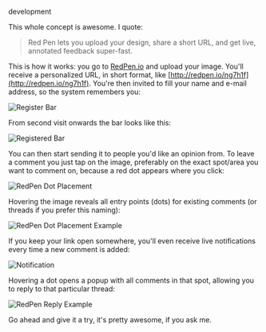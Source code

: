 development

This whole concept is awesome. I quote:
> Red Pen lets you upload your design, share a short URL, and get live, annotated feedback super-fast.  

This is how it works: you go to [RedPen.io](http://redpen.io) and upload your image. You'll receive a personalized URL, in short format, like [http://redpen.io/ng7h1f](http://redpen.io/ng7h1f). You're then invited to fill your name and e-mail address, so the system remembers you:  
  
<p class="centeredImage"><img src="/assets/redPen/register.png" alt="Register Bar"></p>
  
From second visit onwards the bar looks like this:  
  
<p class="centeredImage"><img src="/assets/redPen/registered.png" alt="Registered Bar"></p>

You can then start sending it to people you'd like an opinion from. To leave a comment you just tap on the image, preferably on the exact spot/area you want to comment on, because a red dot appears where you click:  
  
<p class="centeredImage"><img src="/assets/redPen/dotPlacement.png" alt="RedPen Dot Placement"></p>

Hovering the image reveals all entry points (dots) for existing comments (or threads if you prefer this naming):  
  
<p class="centeredImage"><img src="/assets/redPen/severalPoints.png" alt="RedPen Dot Placement Example"></p>
If you keep your link open somewhere, you'll even receive live notifications every time a new comment is added:  
  
<p class="centeredImage"><img src="/assets/redPen/notification.png" alt="Notification""></p>
Hovering a dot opens a popup with all comments in that spot, allowing you to reply to that particular thread:  

<p class="centeredImage"><img src="/assets/redPen/replyCascade.png" alt="RedPen Reply Example"></p> 
  
Go ahead and give it a try, it's pretty awesome, if you ask me.